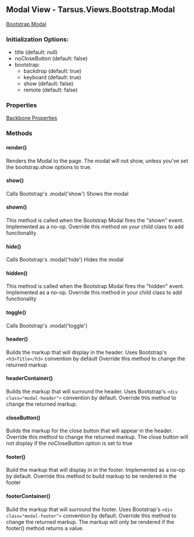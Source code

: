 ## Modal View - Tarsus.Views.Bootstrap.Modal

[Bootstrap Modal](http://twitter.github.com/bootstrap/javascript.html#modals)

### Initialization Options:

* title (default: null)
* noCloseButton (default: false)
* bootstrap:
  * backdrop (default: true)
  * keyboard (default: true)
  * show (default: false)
  * remote (default: false)

### Properties

[Backbone Properties](http://backbonejs.org/#View)

### Methods

#### render()

Renders the Modal to the page.
The modal will not show, unless you've set the bootstrap.show options to true.

#### show()

Calls Bootstrap's .modal('show')
Shows the modal

#### shown()

This method is called when the Bootstrap Modal fires the "shown" event.
Implemented as a no-op. Override this method on your child class to add funcitonality

#### hide()

Calls Bootstrap's .modal('hide')
Hides the modal

#### hidden()

This method is called when the Bootstrap Modal fires the "hidden" event.
Implemented as a no-op. Override this method in your child class to add functionality

#### toggle()

Calls Bootstrap's .modal('toggle')

#### header()

Builds the markup that will display in the header. Uses Bootstrap's `<h3>Title</h3>` convention by default
Override this method to change the returned markup

#### headerContainer()

Builds the markup that will surround the header. Uses Bootstrap's `<div class="modal-header">` convention by default.
Override this method to change the returned markup.

#### closeButton()

Builds the markup for the close button that will appear in the header. Override this method to
change the returned markup. The close button will not display if the noCloseButton option is set to true

#### footer()

Build the markup that will display in in the footer. Implemented as a no-op by default.
Override this method to build markup to be rendered in the footer

#### footerContainer()

Build the markup that will surround the footer. Uses Bootstrap's `<div class="modal-footer">` convention by default.
Override this method to change the returned markup. The markup will only be rendered if the footer() method returns a value.
